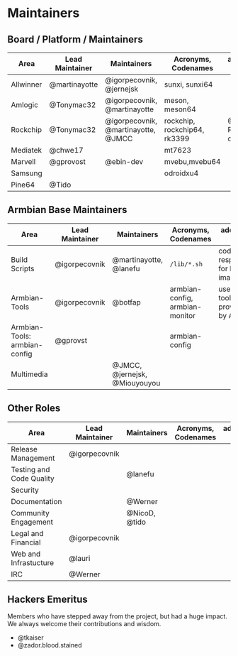 # Maintainers #

## Board / Platform / Maintainers ##

| Area      | Lead Maintainer | Maintainers             | Acronyms, Codenames | additional info |
|-----------|-----------------|-------------------------|---------------------|-----------------|
| Allwinner | @martinayotte   | @igorpecovnik, @jernejsk | sunxi, sunxi64       |                 |
| Amlogic   | @Tonymac32      | @igorpecovnik, @martinayotte | meson, meson64   |                 |
| Rockchip  | @Tonymac32      | @igorpecovnik, @martinayotte, @JMCC | rockchip, rockchip64, rk3399 | @JMCC: Renegade only |
| Mediatek  | @chwe17        |                         | mt7623              |                 |
| Marvell   | @gprovost      | @ebin-dev               | mvebu,mvebu64       |                 |
| Samsung   |                |                         | odroidxu4           |                 |
| Pine64    | @Tido          |                         |                     |                 |

## Armbian Base Maintainers ##

| Area      | Lead Maintainer | Maintainers             | Acronyms, Codenames | additional info |
|-----------|-----------------|-------------------------|---------------------|-----------------|
| Build Scripts   | @igorpecovnik   |  @martinayotte, @lanefu  | `/lib/*.sh`           | code responsible for building images |
| Armbian-Tools   | @igorpecovnik   |  @botfap         | armbian-config, armbian-monitor | userland tools provided by Armbian    |
| Armbian-Tools: armbian-config   | @gprovst   |          | armbian-config  |     |
| Multimedia   |  | @JMCC, @jernejsk, @Miouyouyou |            |                 |

## Other Roles ##

| Area      | Lead Maintainer | Maintainers             | Acronyms, Codenames | additional info |
|-----------|-----------------|-------------------------|---------------------|-----------------|
| Release Management | @igorpecovnik |                  |                     |                 |
| Testing and Code Quality |  | @lanefu                 |                     |                 |
| Security  |                 |                         |                     |                 |
| Documentation  |                 | @Werner                       |                     |                 |
| Community Engagement  |     | @NicoD, @tido           |                     |                 |
| Legal and Financial | @igorpecovnik |                 |                     |                 |
| Web and Infrastucture | @lauri			|		      |                 |
| IRC | @Werner			|		      |                 |

## Hackers Emeritus ##

Members who have stepped away from the project, but had a huge impact.  We always welcome their contributions and wisdom.

* @tkaiser
* @zador.blood.stained
